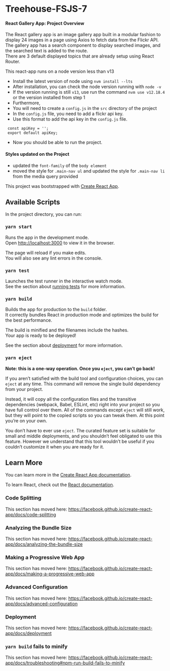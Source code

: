 
# Treehouse-FSJS-7
#### React Gallery App: Project Overview
The React gallery app is an image gallery app built in a modular fashion to display 24 images
in a page using Axios to fetch data from the Flickr API. <br />
The gallery app has a search component to display searched images, and the searched text is added to the route. <br />
There are 3 default displayed topics that are already setup using React Router.


This react-app runs on a node version less than v13
- Install the latest version of node using  `nvm install --lts`
- After installation, you can check the node version running with `node -v`
- If the version running is still `v13`, use run the command `nvm use v12.18.4` or the version 
installed from step 1
- Furthermore,
- You will need to create a `config.js` in the `src` directory of the project
- In the `config.js` file, you need to add a flickr api key.
- Use this format to add the api key in the `config.js` file.
```
 const apiKey = '';
 export default apiKey;
```
- Now you should be able to run the project.

#### Styles updated on the Project
- updated the `font-family` of the `body element`
- moved the style for `.main-nav ul` and updated the style for `.main-nav li` from the media query provided


This project was bootstrapped with [Create React App](https://github.com/facebook/create-react-app).

## Available Scripts

In the project directory, you can run:

### `yarn start`

Runs the app in the development mode.<br />
Open [http://localhost:3000](http://localhost:3000) to view it in the browser.

The page will reload if you make edits.<br />
You will also see any lint errors in the console.

### `yarn test`

Launches the test runner in the interactive watch mode.<br />
See the section about [running tests](https://facebook.github.io/create-react-app/docs/running-tests) for more information.

### `yarn build`

Builds the app for production to the `build` folder.<br />
It correctly bundles React in production mode and optimizes the build for the best performance.

The build is minified and the filenames include the hashes.<br />
Your app is ready to be deployed!

See the section about [deployment](https://facebook.github.io/create-react-app/docs/deployment) for more information.

### `yarn eject`

**Note: this is a one-way operation. Once you `eject`, you can’t go back!**

If you aren’t satisfied with the build tool and configuration choices, you can `eject` at any time. This command will remove the single build dependency from your project.

Instead, it will copy all the configuration files and the transitive dependencies (webpack, Babel, ESLint, etc) right into your project so you have full control over them. All of the commands except `eject` will still work, but they will point to the copied scripts so you can tweak them. At this point you’re on your own.

You don’t have to ever use `eject`. The curated feature set is suitable for small and middle deployments, and you shouldn’t feel obligated to use this feature. However we understand that this tool wouldn’t be useful if you couldn’t customize it when you are ready for it.

## Learn More

You can learn more in the [Create React App documentation](https://facebook.github.io/create-react-app/docs/getting-started).

To learn React, check out the [React documentation](https://reactjs.org/).

### Code Splitting

This section has moved here: https://facebook.github.io/create-react-app/docs/code-splitting

### Analyzing the Bundle Size

This section has moved here: https://facebook.github.io/create-react-app/docs/analyzing-the-bundle-size

### Making a Progressive Web App

This section has moved here: https://facebook.github.io/create-react-app/docs/making-a-progressive-web-app

### Advanced Configuration

This section has moved here: https://facebook.github.io/create-react-app/docs/advanced-configuration

### Deployment

This section has moved here: https://facebook.github.io/create-react-app/docs/deployment

### `yarn build` fails to minify

This section has moved here: https://facebook.github.io/create-react-app/docs/troubleshooting#npm-run-build-fails-to-minify
